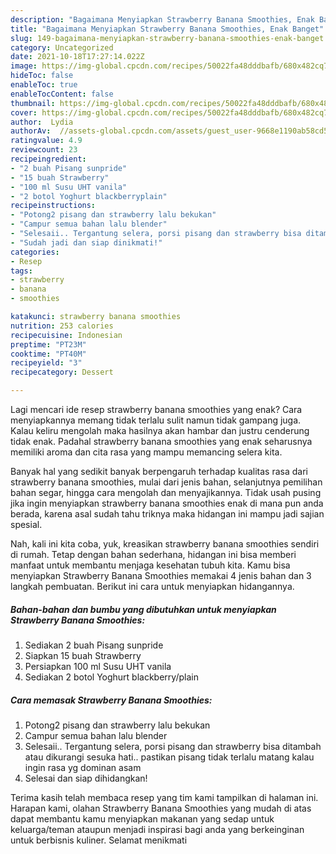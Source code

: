 ```yaml
---
description: "Bagaimana Menyiapkan Strawberry Banana Smoothies, Enak Banget"
title: "Bagaimana Menyiapkan Strawberry Banana Smoothies, Enak Banget"
slug: 149-bagaimana-menyiapkan-strawberry-banana-smoothies-enak-banget
category: Uncategorized
date: 2021-10-18T17:27:14.022Z
image: https://img-global.cpcdn.com/recipes/50022fa48dddbafb/680x482cq70/strawberry-banana-smoothies-foto-resep-utama.jpg
hideToc: false
enableToc: true
enableTocContent: false
thumbnail: https://img-global.cpcdn.com/recipes/50022fa48dddbafb/680x482cq70/strawberry-banana-smoothies-foto-resep-utama.jpg
cover: https://img-global.cpcdn.com/recipes/50022fa48dddbafb/680x482cq70/strawberry-banana-smoothies-foto-resep-utama.jpg
author:  Lydia
authorAv:  //assets-global.cpcdn.com/assets/guest_user-9668e1190ab58cd58d666d5934e79c79da2e02f4421a6ed9abc4b163da97d6e7.png
ratingvalue: 4.9
reviewcount: 23
recipeingredient:
- "2 buah Pisang sunpride"
- "15 buah Strawberry"
- "100 ml Susu UHT vanila"
- "2 botol Yoghurt blackberryplain"
recipeinstructions:
- "Potong2 pisang dan strawberry lalu bekukan"
- "Campur semua bahan lalu blender"
- "Selesaii.. Tergantung selera, porsi pisang dan strawberry bisa ditambah atau dikurangi sesuka hati.. pastikan pisang tidak terlalu matang kalau ingin rasa yg dominan asam"
- "Sudah jadi dan siap dinikmati!"
categories:
- Resep
tags:
- strawberry
- banana
- smoothies

katakunci: strawberry banana smoothies 
nutrition: 253 calories
recipecuisine: Indonesian
preptime: "PT23M"
cooktime: "PT40M"
recipeyield: "3"
recipecategory: Dessert

---
```



Lagi mencari ide resep strawberry banana smoothies yang enak? Cara menyiapkannya memang tidak terlalu sulit namun tidak gampang juga. Kalau keliru mengolah maka hasilnya akan hambar dan justru cenderung tidak enak. Padahal strawberry banana smoothies yang enak seharusnya memiliki aroma dan cita rasa yang mampu memancing selera kita.


Banyak hal yang sedikit banyak berpengaruh terhadap kualitas rasa dari strawberry banana smoothies, mulai dari jenis bahan, selanjutnya pemilihan bahan segar, hingga cara mengolah dan menyajikannya. Tidak usah pusing jika ingin menyiapkan strawberry banana smoothies enak di mana pun anda berada, karena asal sudah tahu triknya maka hidangan ini mampu jadi sajian spesial.




Nah, kali ini kita coba, yuk, kreasikan strawberry banana smoothies sendiri di rumah. Tetap dengan bahan sederhana, hidangan ini bisa memberi manfaat untuk membantu menjaga kesehatan tubuh kita. Kamu bisa menyiapkan Strawberry Banana Smoothies memakai 4 jenis bahan dan 3 langkah pembuatan. Berikut ini cara untuk menyiapkan hidangannya.

<!--inarticleads1-->

##### Bahan-bahan dan bumbu yang dibutuhkan untuk menyiapkan Strawberry Banana Smoothies:

1. Sediakan 2 buah Pisang sunpride
1. Siapkan 15 buah Strawberry
1. Persiapkan 100 ml Susu UHT vanila
1. Sediakan 2 botol Yoghurt blackberry/plain




<!--inarticleads2-->

##### Cara memasak Strawberry Banana Smoothies:

1. Potong2 pisang dan strawberry lalu bekukan
1. Campur semua bahan lalu blender
1. Selesaii.. Tergantung selera, porsi pisang dan strawberry bisa ditambah atau dikurangi sesuka hati.. pastikan pisang tidak terlalu matang kalau ingin rasa yg dominan asam
1. Selesai dan siap dihidangkan!



Terima kasih telah membaca resep yang tim kami tampilkan di halaman ini. Harapan kami, olahan Strawberry Banana Smoothies yang mudah di atas dapat membantu kamu menyiapkan makanan yang sedap untuk keluarga/teman ataupun menjadi inspirasi bagi anda yang berkeinginan untuk berbisnis kuliner. Selamat menikmati
